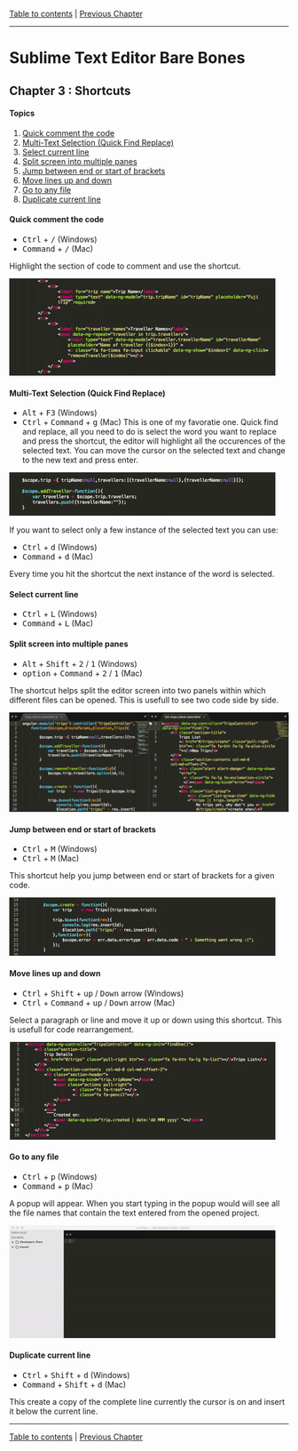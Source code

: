 [Table to contents](README.md) | [Previous Chapter](Ch2.md)

---
# Sublime Text Editor Bare Bones
## Chapter 3 : Shortcuts

#### Topics
1. [Quick comment the code](quick-comment-the-code)
2. [Multi-Text Selection (Quick Find Replace)](multi-text-selection-quick-find-replace)
3. [Select current line](select-current-line)
4. [Split screen into multiple panes](split-screen-into-multiple-panes)
5. [Jump between end or start of brackets](jump-between-end-or-start-of-brackets)
6. [Move lines up and down](move-lines-up-and-down)
7. [Go to any file](go-to-any-file)
8. [Duplicate current line](duplicate-current-line)

#### Quick comment the code
* <kbd>Ctrl</kbd> + <kbd>/</kbd> (Windows)
* <kbd>Command</kbd> + <kbd>/</kbd> (Mac)

Highlight the section of code to comment and use the shortcut.

<img src="./images/comment.gif" alt="Quick comment the code">

#### Multi-Text Selection (Quick Find Replace)
* <kbd>Alt</kbd> + <kbd>F3</kbd> (Windows)
* <kbd>Ctrl</kbd> + <kbd>Command</kbd> + <kbd>g</kbd> (Mac)
This is one of my favoratie one. Quick find and replace, all you need to do is select the word you want to replace and press the shortcut, the editor will highlight all the occurences of the selected text. You can move the cursor on the selected text and change to the new text and press enter.

<img src="./images/replace.gif" alt="Quick Find Replace">

If you want to select only a few instance of the selected text you can use:
* <kbd>Ctrl</kbd> + <kbd>d</kbd> (Windows)
* <kbd>Command</kbd> + <kbd>d</kbd> (Mac)

Every time you hit the shortcut the next instance of the word is selected.

#### Select current line
* <kbd>Ctrl</kbd> + <kbd>L</kbd> (Windows)
* <kbd>Command</kbd> + <kbd>L</kbd> (Mac)

#### Split screen into multiple panes
* <kbd>Alt</kbd> + <kbd>Shift</kbd> + <kbd>2</kbd> / <kbd>1</kbd> (Windows)
* <kbd>option</kbd> + <kbd>Command</kbd> + <kbd>2</kbd> / <kbd>1</kbd> (Mac)

The shortcut helps split the editor screen into two panels within which different files can be opened. This is usefull to see two code side by side.

<img src="./images/screen-split.png" alt="Split screen into multiple panes">
 
#### Jump between end or start of brackets
* <kbd>Ctrl</kbd> + <kbd>M</kbd> (Windows)
* <kbd>Ctrl</kbd> + <kbd>M</kbd> (Mac)

This shortcut help you jump between end or start of brackets for a given code.

<img src="./images/jump-brackets.gif" alt="Jump between end or start of brackets">

#### Move lines up and down
* <kbd>Ctrl</kbd> + <kbd>Shift</kbd> + <kbd>up</kbd> / <kbd>Down</kbd> arrow (Windows)
* <kbd>Ctrl</kbd> + <kbd>Command</kbd> + <kbd>up</kbd> / <kbd>Down</kbd> arrow (Mac)

Select a paragraph or line and move it up or down using this shortcut. This is usefull for code rearrangement.

<img src="./images/move.gif" alt="Move lines up and down">

#### Go to any file
* <kbd>Ctrl</kbd> + <kbd>p</kbd> (Windows)
* <kbd>Command</kbd> + <kbd>p</kbd> (Mac)

A popup will appear. When you start typing in the popup would will see all the file names that contain the text entered from the opened project.

<img src="./images/go-to-file.gif" alt="Go to any file">

#### Duplicate current line
* <kbd>Ctrl</kbd> + <kbd>Shift</kbd> + <kbd>d</kbd> (Windows)
* <kbd>Command</kbd> + <kbd>Shift</kbd> + <kbd>d</kbd> (Mac)

This create a copy of the complete line currently the cursor is on and insert it below the current line.

---

[Table to contents](README.md) | [Previous Chapter](Ch2.md)